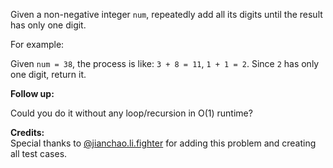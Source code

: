 

Given a non-negative integer `num`, repeatedly add all its digits until the result has only one digit. 



For example:



Given `num = 38`, the process is like: `3 + 8 = 11`, `1 + 1 = 2`. Since `2` has only one digit, return it.


**Follow up:**<br>
Could you do it without any loop/recursion in O(1) runtime?


**Credits:**<br />Special thanks to [@jianchao.li.fighter](https://leetcode.com/discuss/user/jianchao.li.fighter) for adding this problem and creating all test cases.
